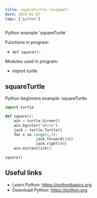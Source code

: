 ```yaml
---
title: squareTurtle (snippet)
date: 2019-02-07
tags: ["python"]
---
```

Python example 'squareTurtle'

Functions in program: 
* `def square():`

Modules used in program: 
* import turtle

## squareTurtle

Python beginners example: squareTurtle

```python
import turtle

def square():
    win = turtle.Screen()
    win.bgcolor("white")
    jack = turtle.Turtle()
    for x in range(1,5):
              jack.forward(100)
              jack.right(90)
    win.exitonclick()
       
square()      


```

## Useful links

- Learn Python: https://pythonbasics.org
- Download Python: https://python.org
